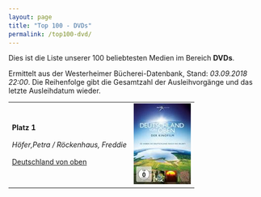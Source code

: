 ```yaml
---
layout: page
title: "Top 100 - DVDs"
permalink: /top100-dvd/
---
```

Dies ist die Liste unserer 100 beliebtesten Medien im Bereich __DVDs__. 

Ermittelt aus der Westerheimer Bücherei-Datenbank, Stand: _03.09.2018 22:00_. Die Reihenfolge gibt die Gesamtzahl der Ausleihvorgänge und das letzte Ausleihdatum wieder.

<table>
<tr><td><strong>Platz 1</strong><br><br><em>Höfer,Petra / Röckenhaus, Freddie</em><br><br><a href="https://www.biblino.de/index.php?action=5&mnummer=12016739">Deutschland von oben</a></td><td><a href="https://www.biblino.de/index.php?action=5&mnummer=12016739"><img src="/images/mediacovers/x160/12016739.jpg"></a></td></tr>
</table>
